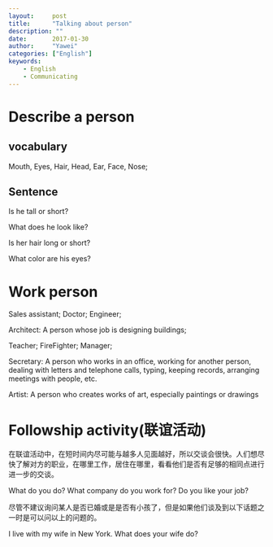```yaml
---
layout:		post
title:		"Talking about person"
description: ""
date:		2017-01-30
author:		"Yawei"
categories: ["English"]
keywords:
    - English
    - Communicating
---
```

# Describe a person

## vocabulary

Mouth, Eyes, Hair, Head, Ear, Face, Nose;

## Sentence

Is he tall or short?

What does he look like?

Is her hair long or short?

What color are his eyes?

# Work person

Sales assistant; Doctor; Engineer; 

Architect: A person whose job is designing buildings;

Teacher; FireFighter; Manager; 

Secretary: A person who works in an office, working for another person, dealing with letters and telephone calls, typing, keeping records, arranging meetings with people, etc.

Artist: A person who creates works of art, especially paintings or drawings

# Followship activity(联谊活动)

在联谊活动中，在短时间内尽可能与越多人见面越好，所以交谈会很快。人们想尽快了解对方的职业，在哪里工作，居住在哪里，看看他们是否有足够的相同点进行进一步的交谈。

What do you do?  What company do you work for? Do you like your job?

尽管不建议询问某人是否已婚或是是否有小孩了，但是如果他们谈及到以下话题之一时是可以问以上的问题的。

I live with my wife in New York.   What does your wife do?
